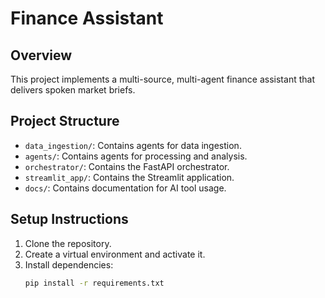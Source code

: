 # Finance Assistant
## Overview
This project implements a multi-source, multi-agent finance assistant that delivers spoken market briefs.
## Project Structure
- `data_ingestion/`: Contains agents for data ingestion.
- `agents/`: Contains agents for processing and analysis.
- `orchestrator/`: Contains the FastAPI orchestrator.
- `streamlit_app/`: Contains the Streamlit application.
- `docs/`: Contains documentation for AI tool usage.
## Setup Instructions
1. Clone the repository.
2. Create a virtual environment and activate it.
3. Install dependencies:
   ```bash
   pip install -r requirements.txt